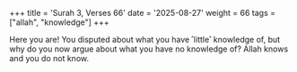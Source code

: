 +++
title = 'Surah 3, Verses 66'
date = '2025-08-27'
weight = 66
tags = ["allah", "knowledge"]
+++

Here you are! You disputed about what you have ˹little˺ knowledge of, but why do you now argue about what you have no knowledge of? Allah knows and you do not know.